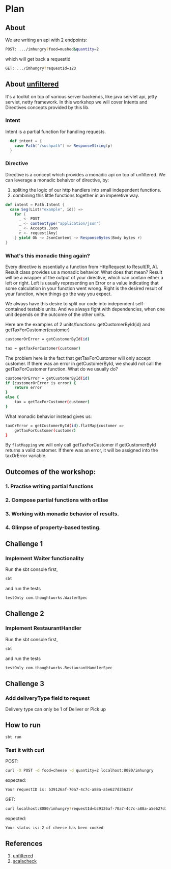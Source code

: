 # Plan

## About

We are writing an api with 2 endpoints:

```sh
POST: .../imhungry?food=mushed&quantity=2
```
which will get back a requestId
```sh
GET: .../imhungry?requestId=123
```
## About [unfiltered](http://unfiltered.ws)
It's a toolkit on top of various server backends, like java servlet api, jetty servlet, netty framework.
In this workshop we will cover Intents and Directives concepts provided by this lib.

### Intent
Intent is a partial function for handling requests.

```scala
  def intent = {
    case Path("/suchpath") => ResponseString(p)
  }
```

### Directive
Directive is a concept which provides a monadic api on top of unfiltered.
We can leverage a monadic behaivor of directive, by:
 1. spliting the logic of our http handlers into small independent functions.
 2. combining this little functions together in an imperetive way.
 
```scala
def intent = Path.Intent {
  case Seg(List("example", id)) =>
    for {
      _ <- POST
      _ <- contentType("application/json")
      _ <- Accepts.Json
      r <- request[Any]
    } yield Ok ~> JsonContent ~> ResponseBytes(Body bytes r)
}
```

### What's this monadic thing again?
Every directive is essentially a function from HttpRequest to Result[R, A].
Result class provides us a monadic behavior. What does that mean?
Result will be a wrapper of the output of your directive, which can contain either a left or right.
Left is usually representing an Error or a value indicating that some calculation in your function went wrong.
Right is the desired result of your function, when things go the way you expect.

We always have this desire to split our code into independent self-contained testable units.
And we always fight with dependencies, when one unit depends on the outcome of the other units.

Here are the examples of 2 units/functions: getCustomerById(id) and getTaxForCustomer(customer)

```sh
customerOrError = getCustomerById(id)
```

```sh
tax = getTaxForCustomer(customer)
```

The problem here is the fact that getTaxForCustomer will only accept customer. If there was an error in getCustomerById, we should not call the getTaxForCustomer function.
What do we usually do?

```sh
customerOrError = getCustomerById(id)
if (customerOrError is error) {
    return error
}
else {
    tax = getTaxForCustomer(customer)
}
```

What monadic behavior instead gives us:

```sh
taxOrError = getCustomerById(id).flatMap{customer => 
    getTaxForCustomer(customer)
}
```
By `flatMapping` we will only call getTaxForCustomer if getCustomerById returns a valid customer. If there was an error, it will be assigned into the taxOrError variable.

## Outcomes of the workshop:
### 1. Practise writing partial functions
### 2. Compose partial functions with orElse
### 3. Working with monadic behavior of results.
### 4. Glimpse of property-based testing.

## Challenge 1

### Implement Waiter functionality
Run the sbt console first,
```sh
sbt
```
and run the tests
```sh
testOnly com.thoughtworks.WaiterSpec
```

## Challenge 2

### Implement RestaurantHandler
Run the sbt console first,
```sh
sbt
```
and run the tests
```sh
testOnly com.thoughtworks.RestaurantHandlerSpec
```

## Challenge 3
### Add deliveryType field to request

Delivery type can only be 1 of Deliver or Pick up

## How to run

```sh
sbt run
```

### Test it with curl
POST:
```sh
curl -X POST -d food=cheese -d quantity=2 localhost:8080/imhungry
```
expected:

```sh
Your requestID is: b39126af-70a7-4c7c-a88a-a5e627d35635Y
```
GET:
```sh
curl localhost:8080/imhungry?requestId=b39126af-70a7-4c7c-a88a-a5e627d35635
```
expected:
```sh
Your status is: 2 of cheese has been cooked
```

## References
1. [unfiltered](http://unfiltered.ws)
2. [scalacheck](https://www.scalacheck.org)